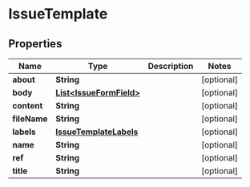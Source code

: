 
# IssueTemplate

## Properties
Name | Type | Description | Notes
------------ | ------------- | ------------- | -------------
**about** | **String** |  |  [optional]
**body** | [**List&lt;IssueFormField&gt;**](IssueFormField.md) |  |  [optional]
**content** | **String** |  |  [optional]
**fileName** | **String** |  |  [optional]
**labels** | [**IssueTemplateLabels**](IssueTemplateLabels.md) |  |  [optional]
**name** | **String** |  |  [optional]
**ref** | **String** |  |  [optional]
**title** | **String** |  |  [optional]



